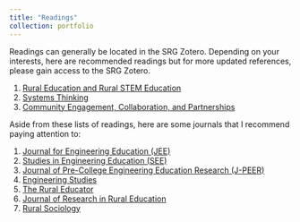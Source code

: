 ```yaml
---
title: "Readings"
collection: portfolio
---
```

Readings can generally be located in the SRG Zotero. Depending on your interests, here are recommended readings but for more updated references, please gain access to the SRG Zotero. 

1. [Rural Education and Rural STEM Education](https://docs.google.com/document/d/1SbBEp7NM04vDhfryidLtLIL_etX3-XrrUPOAonozGb4/edit?usp=sharing)
2. [Systems Thinking](https://docs.google.com/document/d/1J5_ERJLzG45oHd3kblQAgJEezr5Tav8KzlCLYI-RqCY/edit?usp=sharing)
3. [Community Engagement, Collaboration, and Partnerships](https://docs.google.com/document/d/1QqRd0FYWUWUiMLdHXnmFwSSsrma6RG28P8nq1u-_wwI/edit?usp=sharing)

Aside from these lists of readings, here are some journals that I recommend paying attention to:
1. [Journal for Engineering Education (JEE)](https://onlinelibrary-wiley-com.ezproxy1.lib.asu.edu/journal/21689830)
2. [Studies in Engineering Education (SEE)](https://seejournal.org/)
3. [Journal of Pre-College Engineering Education Research (J-PEER)](https://docs.lib.purdue.edu/jpeer/)
4. [Engineering Studies](https://www-tandfonline-com.ezproxy1.lib.asu.edu/journals/test20)
5. [The Rural Educator](https://scholarsjunction.msstate.edu/ruraleducator/)
6. [Journal of Research in Rural Education](https://jrre.psu.edu/)
7. [Rural Sociology](https://onlinelibrary-wiley-com.ezproxy1.lib.asu.edu/journal/15490831)
